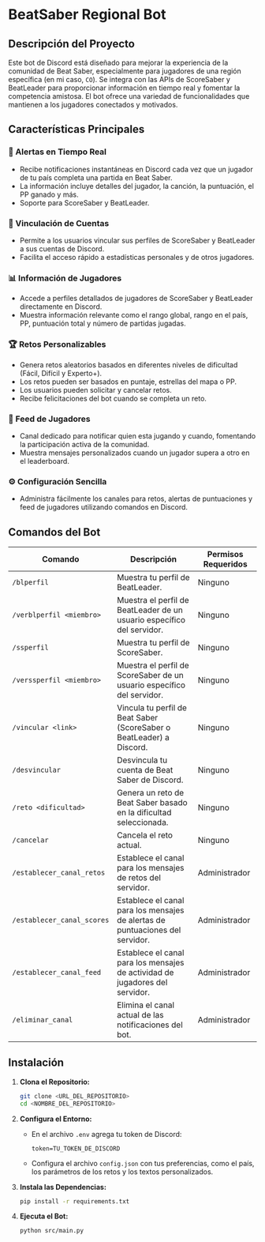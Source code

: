 # BeatSaber Regional Bot

## Descripción del Proyecto

Este bot de Discord está diseñado para mejorar la experiencia de la comunidad de Beat Saber, especialmente para jugadores de una región específica (en mi caso, `CO`). Se integra con las APIs de ScoreSaber y BeatLeader para proporcionar información en tiempo real y fomentar la competencia amistosa. El bot ofrece una variedad de funcionalidades que mantienen a los jugadores conectados y motivados.

## Características Principales

### 🔔 Alertas en Tiempo Real
  *   Recibe notificaciones instantáneas en Discord cada vez que un jugador de tu país completa una partida en Beat Saber.
  *   La información incluye detalles del jugador, la canción, la puntuación, el PP ganado y más.
  *   Soporte para ScoreSaber y BeatLeader.

### 🔗 Vinculación de Cuentas
  *   Permite a los usuarios vincular sus perfiles de ScoreSaber y BeatLeader a sus cuentas de Discord.
  *   Facilita el acceso rápido a estadísticas personales y de otros jugadores.

### 📊 Información de Jugadores
  *   Accede a perfiles detallados de jugadores de ScoreSaber y BeatLeader directamente en Discord.
  *   Muestra información relevante como el rango global, rango en el país, PP, puntuación total y número de partidas jugadas.

### 🏆 Retos Personalizables
  *   Genera retos aleatorios basados en diferentes niveles de dificultad (Fácil, Difícil y Experto+).
  *   Los retos pueden ser basados en puntaje, estrellas del mapa o PP.
  *   Los usuarios pueden solicitar y cancelar retos.
  *   Recibe felicitaciones del bot cuando se completa un reto.

### 📢 Feed de Jugadores
  *   Canal dedicado para notificar quien esta jugando y cuando, fomentando la participación activa de la comunidad.
  *   Muestra mensajes personalizados cuando un jugador supera a otro en el leaderboard.

### ⚙️ Configuración Sencilla
  *   Administra fácilmente los canales para retos, alertas de puntuaciones y feed de jugadores utilizando comandos en Discord.

## Comandos del Bot

| Comando                      | Descripción                                                               | Permisos Requeridos |
| ---------------------------- | ------------------------------------------------------------------------- | -------------------- |
| `/blperfil`                  | Muestra tu perfil de BeatLeader.                                           | Ninguno              |
| `/verblperfil <miembro>`     | Muestra el perfil de BeatLeader de un usuario específico del servidor.     | Ninguno              |
| `/ssperfil`                  | Muestra tu perfil de ScoreSaber.                                            | Ninguno              |
| `/verssperfil <miembro>`     | Muestra el perfil de ScoreSaber de un usuario específico del servidor.      | Ninguno              |
| `/vincular <link>`          | Vincula tu perfil de Beat Saber (ScoreSaber o BeatLeader) a Discord.         | Ninguno              |
| `/desvincular`               | Desvincula tu cuenta de Beat Saber de Discord.                             | Ninguno              |
| `/reto <dificultad>`         | Genera un reto de Beat Saber basado en la dificultad seleccionada.       | Ninguno              |
| `/cancelar`                  | Cancela el reto actual.                                                     | Ninguno              |
| `/establecer_canal_retos`    | Establece el canal para los mensajes de retos del servidor.                 | Administrador        |
| `/establecer_canal_scores`   | Establece el canal para los mensajes de alertas de puntuaciones del servidor. | Administrador        |
| `/establecer_canal_feed`    | Establece el canal para los mensajes de actividad de jugadores del servidor.     | Administrador        |
| `/eliminar_canal`          | Elimina el canal actual de las notificaciones del bot. | Administrador       |

## Instalación

1.  **Clona el Repositorio:**
    ```bash
    git clone <URL_DEL_REPOSITORIO>
    cd <NOMBRE_DEL_REPOSITORIO>
    ```

2.  **Configura el Entorno:**
    *   En el archivo `.env` agrega tu token de Discord:
        ```env
        token=TU_TOKEN_DE_DISCORD
        ```
    *   Configura el archivo `config.json` con tus preferencias, como el país, los parámetros de los retos y los textos personalizados.

3.  **Instala las Dependencias:**
    ```bash
    pip install -r requirements.txt
    ```

4.  **Ejecuta el Bot:**
    ```bash
    python src/main.py
    ```